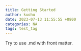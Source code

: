```yaml
---
title: Getting Started
author: kuohu
date: 2023-07-13 11:55:55 +0800
categories: NA
tags: test_tag
---
```


Try to use .md with front matter. 